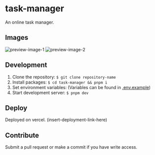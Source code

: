 # task-manager

An online task manager.

## Images
![preview-image-1](https://github.com/user-attachments/assets/3600f7fa-f752-4dbb-abd6-bf58057d22ae)
![preview-image-2](https://github.com/user-attachments/assets/d669d3d3-ada8-428e-b4f6-96189272cec8)

## Development
1. Clone the repository: `$ git clone repository-name`
2. Install packages: `$ cd task-manager && pnpm i`
3. Set environment variables: (Variables can be found in [.env.example](./.env.example))
4. Start development server: `$ pnpm dev`

## Deploy
Deployed on vercel. (insert-deployment-link-here)

## Contribute
Submit a pull request or make a commit if you have write access.
